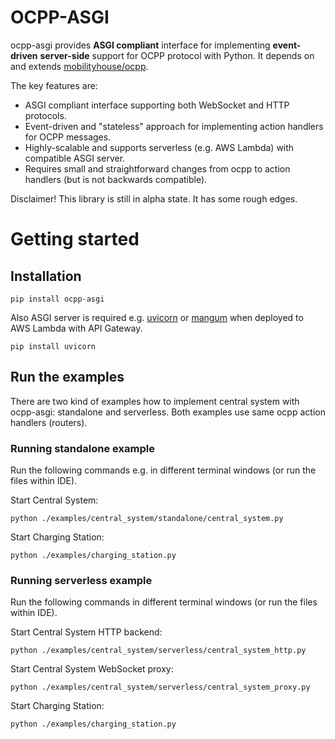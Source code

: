 # OCPP-ASGI

ocpp-asgi provides **ASGI compliant** interface for implementing **event-driven** **server-side** support for OCPP protocol with Python. It depends on and extends [mobilityhouse/ocpp](https://github.com/mobilityhouse/ocpp). 

The key features are:
* ASGI compliant interface supporting both WebSocket and HTTP protocols.
* Event-driven and "stateless" approach for implementing action handlers for OCPP messages. 
* Highly-scalable and supports serverless (e.g. AWS Lambda) with compatible ASGI server.
* Requires small and straightforward changes from ocpp to action handlers (but is not backwards compatible).

Disclaimer! This library is still in alpha state. It has some rough edges.

# Getting started

## Installation

```
pip install ocpp-asgi
```

Also ASGI server is required e.g. [uvicorn](https://www.uvicorn.org) or [mangum](https://www.uvicorn.org) when deployed to AWS Lambda with API Gateway.
```
pip install uvicorn
```

## Run the examples

There are two kind of examples how to implement central system with ocpp-asgi: standalone and serverless. Both examples use same ocpp action handlers (routers).

### Running standalone example

Run the following commands e.g. in different terminal windows (or run the files within IDE).

Start Central System:
```
python ./examples/central_system/standalone/central_system.py
```

Start Charging Station:
```
python ./examples/charging_station.py
```

### Running serverless example

Run the following commands in different terminal windows (or run the files within IDE).

Start Central System HTTP backend:
```
python ./examples/central_system/serverless/central_system_http.py
```

Start Central System WebSocket proxy:
```
python ./examples/central_system/serverless/central_system_proxy.py
```

Start Charging Station:
```
python ./examples/charging_station.py
```